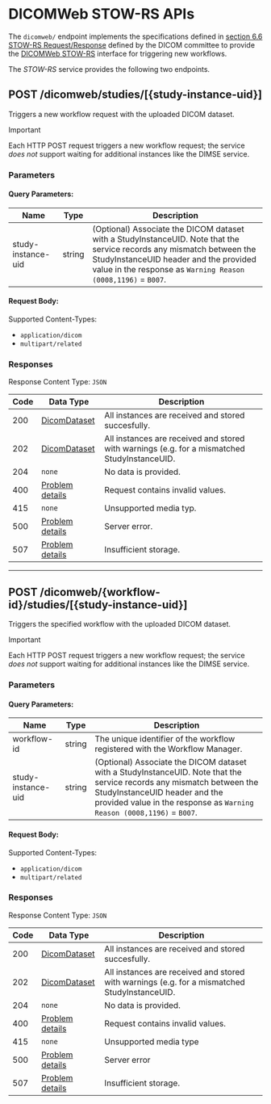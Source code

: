 <!--
  ~ Copyright 2022 MONAI Consortium
  ~
  ~ Licensed under the Apache License, Version 2.0 (the "License");
  ~ you may not use this file except in compliance with the License.
  ~ You may obtain a copy of the License at
  ~
  ~ http://www.apache.org/licenses/LICENSE-2.0
  ~
  ~ Unless required by applicable law or agreed to in writing, software
  ~ distributed under the License is distributed on an "AS IS" BASIS,
  ~ WITHOUT WARRANTIES OR CONDITIONS OF ANY KIND, either express or implied.
  ~ See the License for the specific language governing permissions and
  ~ limitations under the License.
-->

# DICOMWeb STOW-RS APIs

The `dicomweb/` endpoint implements the specifications defined in [section 6.6 STOW-RS Request/Response](https://dicom.nema.org/dicom/2013/output/chtml/part18/sect_6.6.html#sect_6.6.1.3.2.1.1)
defined by the DICOM committee to provide the [DICOMWeb STOW-RS](https://www.dicomstandard.org/using/dicomweb/store-stow-rs)
interface for triggering new workflows. 


The *STOW-RS* service provides the following two endpoints.

## POST /dicomweb/studies/[{study-instance-uid}]

Triggers a new workflow request with the uploaded DICOM dataset.

> [!IMPORTANT]
> Each HTTP POST request triggers a new workflow request; the service *does not* support waiting
  for additional instances like the DIMSE service.

### Parameters

#### Query Parameters:

| Name               | Type   | Description                                                                                                                                                                                                                                 |
| ------------------ | ------ | ------------------------------------------------------------------------------------------------------------------------------------------------------------------------------------------------------------------------------------------- |
| study-instance-uid | string | (Optional) Associate the DICOM dataset with a StudyInstanceUID. Note that the service records any mismatch between the StudyInstanceUID header and the provided value in the response as `Warning Reason (0008,1196)` = `B007`.             |

#### Request Body: 

Supported Content-Types:

- `application/dicom`
- `multipart/related`

### Responses

Response Content Type: `JSON`

| Code | Data Type                                                                                           | Description                                                                                  |
| ---- | --------------------------------------------------------------------------------------------------- | ------------------------------------------------------------------------------------         |
| 200  | [DicomDataset](https://github.com/fo-dicom/fo-dicom/blob/development/FO-DICOM.Core/DicomDataset.cs) | All instances are received and stored succesfully.                                           |
| 202  | [DicomDataset](https://github.com/fo-dicom/fo-dicom/blob/development/FO-DICOM.Core/DicomDataset.cs) | All instances are received and stored with warnings (e.g. for a mismatched StudyInstanceUID. |
| 204  | `none`                                                                                              | No data is provided.                                                                         |
| 400  | [Problem details](https://datatracker.ietf.org/doc/html/rfc7807)                                    | Request contains invalid values.                                                             |
| 415  | `none`                                                                                              | Unsupported media typ.                                                                       |
| 500  | [Problem details](https://datatracker.ietf.org/doc/html/rfc7807)                                    | Server error.                                                                                |
| 507  | [Problem details](https://datatracker.ietf.org/doc/html/rfc7807)                                    | Insufficient storage.                                                                        |

---


## POST /dicomweb/{workflow-id}/studies/[{study-instance-uid}]

Triggers the specified workflow with the uploaded DICOM dataset.

> [!IMPORTANT]
> Each HTTP POST request triggers a new workflow request; the service *does not* support waiting for additional instances like the DIMSE service.

### Parameters

#### Query Parameters:

| Name               | Type   | Description                                                                                                                                                                                                                                 |
| ------------------ | ------ | ------------------------------------------------------------------------------------------------------------------------------------------------------------------------------------------------------------------------------------------- |
| workflow-id | string | The unique identifier of the workflow registered with the Workflow Manager. |
| study-instance-uid | string | (Optional) Associate the DICOM dataset with a StudyInstanceUID. Note that the service records any mismatch between the StudyInstanceUID header and the provided value in the response as `Warning Reason (0008,1196)` = `B007`. |

#### Request Body: 

Supported Content-Types:

- `application/dicom`
- `multipart/related`

### Responses

Response Content Type: `JSON`

| Code | Data Type                                                                                           | Description                                                                                  |
| ---- | --------------------------------------------------------------------------------------------------- | -------------------------------------------------------------------------------------------- |
| 200  | [DicomDataset](https://github.com/fo-dicom/fo-dicom/blob/development/FO-DICOM.Core/DicomDataset.cs) | All instances are received and stored succesfully.                                           |
| 202  | [DicomDataset](https://github.com/fo-dicom/fo-dicom/blob/development/FO-DICOM.Core/DicomDataset.cs) | All instances are received and stored with warnings (e.g. for a mismatched StudyInstanceUID. |
| 204  | `none`                                                                                              | No data is provided.                                                                         |
| 400  | [Problem details](https://datatracker.ietf.org/doc/html/rfc7807)                                    | Request contains invalid values.                                                             |
| 415  | `none`                                                                                              | Unsupported media type                                                                       |
| 500  | [Problem details](https://datatracker.ietf.org/doc/html/rfc7807)                                    | Server error                                                                                 |
| 507  | [Problem details](https://datatracker.ietf.org/doc/html/rfc7807)                                    | Insufficient storage.                                                                        |
